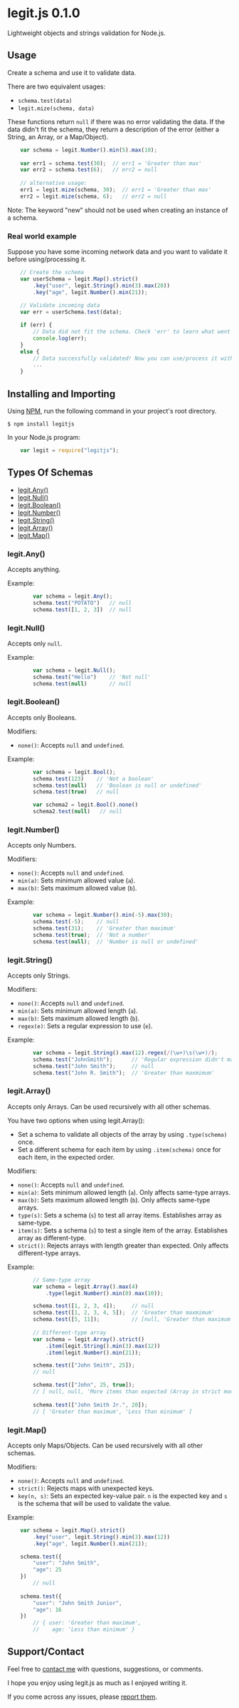 # legit.js 0.1.0

Lightweight objects and strings validation for Node.js.


## Usage

Create a schema and use it to validate data.

There are two equivalent usages:
- `schema.test(data)`
- `legit.mize(schema, data)`

These functions return `null` if there was no error validating the data.
If the data didn't fit the schema, they return a description of the error (either a String, an Array, or a Map/Object).

```js
    var schema = legit.Number().min(5).max(10);
    
    var err1 = schema.test(30);  // err1 = 'Greater than max'
    var err2 = schema.test(6);   // err2 = null
    
    // alternative usage:
    err1 = legit.mize(schema, 30);  // err1 = 'Greater than max'
    err2 = legit.mize(schema, 6);   // err2 = null
```

Note: The keyword "new" should not be used when creating an instance of a schema.

### Real world example

Suppose you have some incoming network data and you want to validate it before using/processing it.

```js
    // Create the schema
    var userSchema = legit.Map().strict()
        .key("user", legit.String().min(3).max(20))
        .key("age", legit.Number().min(21));
    
    // Validate incoming data
    var err = userSchema.test(data);

    if (err) {
        // Data did not fit the schema. Check 'err' to learn what went wrong.
        console.log(err);
    }
    else {
        // Data successfully validated! Now you can use/process it with confidence.
        ...
    }
```

## Installing and Importing

Using [NPM](https://npmjs.org/), run the following command in your project's root directory.
```
$ npm install legitjs
```

In your Node.js program:
```js
    var legit = require("legitjs");
```

## Types Of Schemas

- [legit.Any()](#legitany)
- [legit.Null()](#legitnull)
- [legit.Boolean()](#legitboolean)
- [legit.Number()](#legitnumber)
- [legit.String()](#legitstring)
- [legit.Array()](#legitarray)
- [legit.Map()](#legitmap)


### legit.Any()

Accepts anything.

Example:
```js
        var schema = legit.Any();
        schema.test("POTATO")   // null
        schema.test([1, 2, 3])  // null
```

### legit.Null()

Accepts only `null`.

Example:
```js
        var schema = legit.Null();
        schema.test("Hello")    // 'Not null'
        schema.test(null)       // null
```

### legit.Boolean()

Accepts only Booleans.

Modifiers:
- `none()`: Accepts `null` and `undefined`.

Example:
```js
        var schema = legit.Bool();
        schema.test(123)    // 'Not a boolean'
        schema.test(null)   // 'Boolean is null or undefined'
        schema.test(true)   // null

        var schema2 = legit.Bool().none()
        schema2.test(null)   // null
```

### legit.Number()

Accepts only Numbers.

Modifiers:
- `none()`: Accepts `null` and `undefined`.
- `min(a)`: Sets minimum allowed value (`a`).
- `max(b)`: Sets maximum allowed value (`b`).

Example:
```js
        var schema = legit.Number().min(-5).max(30);
        schema.test(-5);    // null
        schema.test(31);    // 'Greater than maximum'
        schema.test(true);  // 'Not a number'
        schema.test(null);  // 'Number is null or undefined'
```

### legit.String()

Accepts only Strings.

Modifiers:
- `none()`: Accepts `null` and `undefined`.
- `min(a)`: Sets minimum allowed length (`a`).
- `max(b)`: Sets maximum allowed length (`b`).
- `regex(e)`: Sets a regular expression to use (`e`).

Example:
```js
        var schema = legit.String().max(12).regex(/(\w+)\s(\w+)/);
        schema.test("JohnSmith");      // 'Regular expression didn't match'
        schema.test("John Smith");     // null
        schema.test("John R. Smith");  // 'Greater than maxmimum'
```

### legit.Array()

Accepts only Arrays. Can be used recursively with all other schemas.

You have two options when using legit.Array():
- Set a schema to validate all objects of the array by using `.type(schema)` once.
- Set a different schema for each item by using `.item(schema)` once for each item, in the expected order.

Modifiers:
- `none()`: Accepts `null` and `undefined`.
- `min(a)`: Sets minimum allowed length (`a`). Only affects same-type arrays.
- `max(b)`: Sets maximum allowed length (`b`). Only affects same-type arrays.
- `type(s)`: Sets a schema (`s`) to test all array items. Establishes array as same-type.
- `item(s)`: Sets a schema (`s`) to test a single item of the array. Establishes array as different-type.
- `strict()`: Rejects arrays with length greater than expected. Only affects different-type arrays.

Example:
```js
        // Same-type array
        var schema = legit.Array().max(4)
            .type(legit.Number().min(0).max(10));

        schema.test([1, 2, 3, 4]);     // null
        schema.test([1, 2, 3, 4, 5]);  // 'Greater than maxmimum'
        schema.test([5, 11]);          // [null, 'Greater than maximum']
        
        // Different-type array
        var schema = legit.Array().strict()
            .item(legit.String().min(3).max(12))
            .item(legit.Number().min(21));

        schema.test(["John Smith", 25]);
        // null

        schema.test(["John", 25, true]);  
        // [ null, null, 'More items than expected (Array in strict mode)' ]
        
        schema.test(["John Smith Jr.", 20]);
        // [ 'Greater than maximum', 'Less than minimum' ]
```

### legit.Map()

Accepts only Maps/Objects. Can be used recursively with all other schemas.

Modifiers:
- `none()`: Accepts `null` and `undefined`.
- `strict()`: Rejects maps with unexpected keys.
- `key(n, s)`: Sets an expected key-value pair. `n` is the expected key and `s` is the schema that will be used to validate the value.

Example:
```js
    var schema = legit.Map().strict()
        .key("user", legit.String().min(3).max(12))
        .key("age", legit.Number().min(21));

    schema.test({
        "user": "John Smith",
        "age": 25
    }) 
        // null
    
    schema.test({
        "user": "John Smith Junior",
        "age": 16
    })
        // { user: 'Greater than maximum',
        //    age: 'Less than minimum' } 
```

## Support/Contact

Feel free to [contact me](https://github.com/danaugrs) with questions, suggestions, or comments.

I hope you enjoy using legit.js as much as I enjoyed writing it.

If you come across any issues, please [report them](https://github.com/danaugrs/legitjs/issues).

